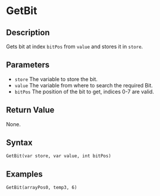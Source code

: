 # GetBit

## Description
Gets bit at index `bitPos` from `value` and stores it in `store`.

## Parameters
- `store`
The variable to store the bit.
- `value`
The variable from where to search the required Bit.
- `bitPos`
The position of the bit to get, indices 0-7 are valid.

## Return Value
None.

## Syntax
```
GetBit(var store, var value, int bitPos)
```

## Examples
```
GetBit(arrayPos0, temp3, 6)
```